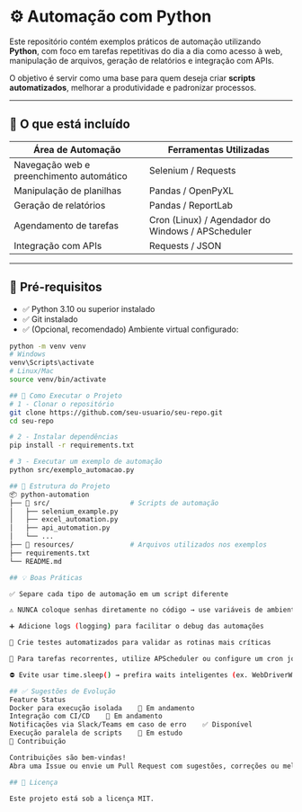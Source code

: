 # ⚙️ Automação com Python

Este repositório contém exemplos práticos de automação utilizando **Python**, com foco em tarefas repetitivas do dia a dia como acesso à web, manipulação de arquivos, geração de relatórios e integração com APIs.

O objetivo é servir como uma base para quem deseja criar **scripts automatizados**, melhorar a produtividade e padronizar processos.

---

## 📌 O que está incluído

| Área de Automação | Ferramentas Utilizadas |
|-------------------|------------------------|
| Navegação web e preenchimento automático | Selenium / Requests |
| Manipulação de planilhas | Pandas / OpenPyXL |
| Geração de relatórios | Pandas / ReportLab |
| Agendamento de tarefas | Cron (Linux) / Agendador do Windows / APScheduler |
| Integração com APIs | Requests / JSON |

---

## 🧰 Pré-requisitos

- ✅ Python 3.10 ou superior instalado  
- ✅ Git instalado  
- ✅ (Opcional, recomendado) Ambiente virtual configurado:

```bash
python -m venv venv
# Windows
venv\Scripts\activate
# Linux/Mac
source venv/bin/activate

## 🚀 Como Executar o Projeto
# 1 - Clonar o repositório
git clone https://github.com/seu-usuario/seu-repo.git
cd seu-repo

# 2 - Instalar dependências
pip install -r requirements.txt

# 3 - Executar um exemplo de automação
python src/exemplo_automacao.py

## 📂 Estrutura do Projeto
📦 python-automation
├── 📁 src/                    # Scripts de automação
│   ├── selenium_example.py
│   ├── excel_automation.py
│   ├── api_automation.py
│   └── ...
├── 📁 resources/              # Arquivos utilizados nos exemplos
├── requirements.txt
└── README.md

## 💡 Boas Práticas

✅ Separe cada tipo de automação em um script diferente

⚠️ NUNCA coloque senhas diretamente no código → use variáveis de ambiente

➕ Adicione logs (logging) para facilitar o debug das automações

🧪 Crie testes automatizados para validar as rotinas mais críticas

🔁 Para tarefas recorrentes, utilize APScheduler ou configure um cron job

⛔ Evite usar time.sleep() → prefira waits inteligentes (ex. WebDriverWait)

## ✅ Sugestões de Evolução
Feature	Status
Docker para execução isolada	🔧 Em andamento
Integração com CI/CD	🔧 Em andamento
Notificações via Slack/Teams em caso de erro	✅ Disponível
Execução paralela de scripts	🔧 Em estudo
🤝 Contribuição

Contribuições são bem-vindas!
Abra uma Issue ou envie um Pull Request com sugestões, correções ou melhorias 🌟

## 📄 Licença

Este projeto está sob a licença MIT.